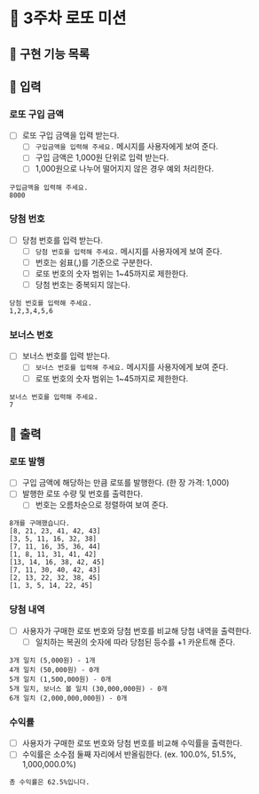 # 🚖 3주차 로또 미션

## 🚀 구현 기능 목록

## 💬 입력

### 로또 구입 금액

- [ ] 로또 구입 금액을 입력 받는다.
  - [ ] `구입금액을 입력해 주세요.` 메시지를 사용자에게 보여 준다.
  - [ ] 구입 금액은 1,000원 단위로 입력 받는다.
  - [ ] 1,000원으로 나누어 떨어지지 않은 경우 예외 처리한다.

```
구입금액을 입력해 주세요.
8000
```

### 당첨 번호

- [ ] 당첨 번호를 입력 받는다.
  - [ ] `당첨 번호를 입력해 주세요.` 메시지를 사용자에게 보여 준다.
  - [ ] 번호는 쉼표(,)를 기준으로 구분한다.
  - [ ] 로또 번호의 숫자 범위는 1~45까지로 제한한다.
  - [ ] 당첨 번호는 중복되지 않는다.

```
당첨 번호를 입력해 주세요.
1,2,3,4,5,6
```

### 보너스 번호

- [ ] 보너스 번호를 입력 받는다.
  - [ ] `보너스 번호를 입력해 주세요.` 메시지를 사용자에게 보여 준다.
  - [ ] 로또 번호의 숫자 범위는 1~45까지로 제한한다.

```
보너스 번호를 입력해 주세요.
7
```

## 🎱 출력

### 로또 발행

- [ ] 구입 금액에 해당하는 만큼 로또를 발행한다. (한 장 가격: 1,000)
- [ ] 발행한 로또 수량 및 번호를 출력한다.
  - [ ] 번호는 오름차순으로 정렬하여 보여 준다.

```
8개를 구매했습니다.
[8, 21, 23, 41, 42, 43]
[3, 5, 11, 16, 32, 38]
[7, 11, 16, 35, 36, 44]
[1, 8, 11, 31, 41, 42]
[13, 14, 16, 38, 42, 45]
[7, 11, 30, 40, 42, 43]
[2, 13, 22, 32, 38, 45]
[1, 3, 5, 14, 22, 45]
```

### 당첨 내역

- [ ] 사용자가 구매한 로또 번호와 당첨 번호를 비교해 당첨 내역을 출력한다.
  - [ ] 일치하는 복권의 숫자에 따라 당첨된 등수를 +1 카운트해 준다.

```
3개 일치 (5,000원) - 1개
4개 일치 (50,000원) - 0개
5개 일치 (1,500,000원) - 0개
5개 일치, 보너스 볼 일치 (30,000,000원) - 0개
6개 일치 (2,000,000,000원) - 0개
```

### 수익률

- [ ] 사용자가 구매한 로또 번호와 당첨 번호를 비교해 수익률을 출력한다.
- [ ] 수익률은 소수점 둘째 자리에서 반올림한다. (ex. 100.0%, 51.5%, 1,000,000.0%)

```
총 수익률은 62.5%입니다.
```

